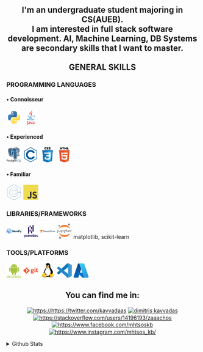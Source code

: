 <h2 align="center">I'm an undergraduate student majoring in CS(AUEB).
<br> I am interested in full stack software development. AI, Machine Learning, DB Systems are secondary skills that I want to master.
<br>
<br>
GENERAL SKILLS</h2>
<h3> PROGRAMMING LANGUAGES </h3>
<h4> • Connoisseur </h4>
<p>
  <img src="https://github.com/devicons/devicon/blob/master/icons/python/python-original.svg" alt="python" width="40" height="40"/>
  <img src="https://github.com/devicons/devicon/blob/master/icons/java/java-original-wordmark.svg" alt="java" width="40" height="40"/>
</p>
<h4>  • Experienced </h4>
<p>
  <img src="https://github.com/devicons/devicon/blob/master/icons/postgresql/postgresql-original-wordmark.svg" alt="postgresql" width="40" height="40"/>
  <img src="https://github.com/devicons/devicon/blob/master/icons/c/c-line.svg" alt="c" width="40" height="40"/>
  <img src="https://github.com/devicons/devicon/blob/master/icons/css3/css3-original-wordmark.svg" alt="css3" width="40" height="40"/>
  <img src="https://github.com/devicons/devicon/blob/master/icons/html5/html5-original-wordmark.svg" alt="html5" width="40" height="40"/>
</p>
<h4>  • Familiar </h4>
<p>
  <img src="https://github.com/devicons/devicon/blob/master/icons/cplusplus/cplusplus-line.svg" alt="cplusplus" width="40" height="40"/>
  <img src="https://github.com/devicons/devicon/blob/master/icons/javascript/javascript-original.svg" alt="javascript" width="40" height="40"/>
</p>
<h3> LIBRARIES/FRAMEWORKS </h3>
<p>
  <img src="https://github.com/devicons/devicon/blob/master/icons/numpy/numpy-original-wordmark.svg" alt="numpy" width="40" height="40"/>
  <img src="https://github.com/devicons/devicon/blob/master/icons/pandas/pandas-original-wordmark.svg" alt="pandas" width="40" height="40"/>
  <img src="https://github.com/devicons/devicon/blob/master/icons/tensorflow/tensorflow-original-wordmark.svg" alt="tensorflow" width="40" height="40"/>
  <img src="https://github.com/devicons/devicon/blob/master/icons/jupyter/jupyter-original-wordmark.svg" alt="jupyter" width="40" height="40"/>
  matplotlib, scikit-learn
</p>
<h3> TOOLS/PLATFORMS </h3>
<p>
  <img src="https://github.com/devicons/devicon/blob/master/icons/android/android-plain-wordmark.svg" alt="android" width="40" height="40"/>
  <img src="https://github.com/devicons/devicon/blob/master/icons/git/git-plain-wordmark.svg" alt="git" width="40" height="40"/>
  <img src="https://github.com/devicons/devicon/blob/master/icons/linux/linux-original.svg" alt="linux" width="40" height="40"/>
  <img src="https://github.com/devicons/devicon/blob/master/icons/vscode/vscode-original.svg" alt="vscode" width="40" height="40"/>
  <img src="https://github.com/devicons/devicon/blob/master/icons/azure/azure-original.svg" alt="azure" width="40" height="40"/>
</p>
  


<h2 align="center"> You can find me in: </h2>
<p align="center"> 
<a href="https://twitter.com/kavvadaas" target="blank"><img align="center" src="https://cdn.jsdelivr.net/npm/simple-icons@3.0.1/icons/twitter.svg" alt="https://https://twitter.com/kavvadaas" height="30" width="30" /></a>
<a href="https://www.linkedin.com/in/dimitris-kavvadas-47342a235/" target="blank"><img align="center" src="https://cdn.jsdelivr.net/npm/simple-icons@3.0.1/icons/linkedin.svg" alt="dimitris kavvadas" height="30" width="30" /></a>
<a href="https://stackoverflow.com/users/14196193/zaaachos" target="blank"><img align="center" src="https://cdn.jsdelivr.net/npm/simple-icons@3.0.1/icons/stackoverflow.svg" alt="https://stackoverflow.com/users/14196193/zaaachos" height="30" width="30" /></a>
<a href="https://www.facebook.com/mhtsoskb" target="blank"><img align="center" src="https://cdn.jsdelivr.net/npm/simple-icons@3.0.1/icons/facebook.svg" alt="https://www.facebook.com/mhtsoskb" height="30" width="30" /></a>
<a href="https://www.instagram.com/mhtsos_kb/" target="blank"><img align="center" src="https://cdn.jsdelivr.net/npm/simple-icons@3.0.1/icons/instagram.svg" alt="https://www.instagram.com/mhtsos_kb/" height="30" width="30" /></a>
</p>

<details>
  <summary> Github Stats </summary>
    <img src="https://github-readme-stats.vercel.app/api?username=kavvadas&show_icons=true&theme=tokyonight,prs" alt="kavvadas Github Stats" />
    
</details>
